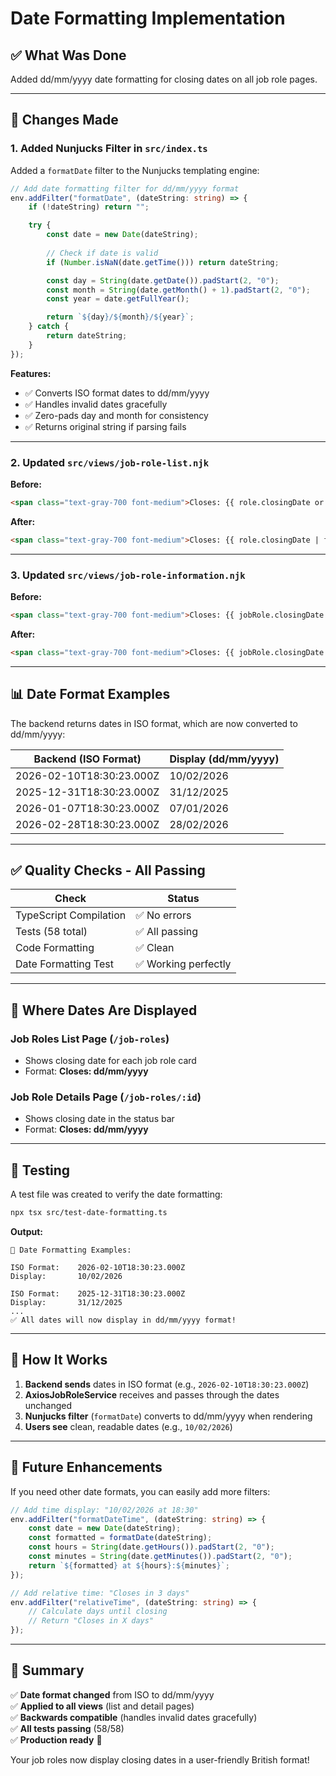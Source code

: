 # Date Formatting Implementation

## ✅ What Was Done

Added dd/mm/yyyy date formatting for closing dates on all job role pages.

---

## 🔧 Changes Made

### 1. **Added Nunjucks Filter in `src/index.ts`**

Added a `formatDate` filter to the Nunjucks templating engine:

```typescript
// Add date formatting filter for dd/mm/yyyy format
env.addFilter("formatDate", (dateString: string) => {
    if (!dateString) return "";

    try {
        const date = new Date(dateString);
        
        // Check if date is valid
        if (Number.isNaN(date.getTime())) return dateString;

        const day = String(date.getDate()).padStart(2, "0");
        const month = String(date.getMonth() + 1).padStart(2, "0");
        const year = date.getFullYear();

        return `${day}/${month}/${year}`;
    } catch {
        return dateString;
    }
});
```

**Features:**
- ✅ Converts ISO format dates to dd/mm/yyyy
- ✅ Handles invalid dates gracefully
- ✅ Zero-pads day and month for consistency
- ✅ Returns original string if parsing fails

---

### 2. **Updated `src/views/job-role-list.njk`**

**Before:**
```html
<span class="text-gray-700 font-medium">Closes: {{ role.closingDate or '2025-01-15' }}</span>
```

**After:**
```html
<span class="text-gray-700 font-medium">Closes: {{ role.closingDate | formatDate }}</span>
```

---

### 3. **Updated `src/views/job-role-information.njk`**

**Before:**
```html
<span class="text-gray-700 font-medium">Closes: {{ jobRole.closingDate }}</span>
```

**After:**
```html
<span class="text-gray-700 font-medium">Closes: {{ jobRole.closingDate | formatDate }}</span>
```

---

## 📊 Date Format Examples

The backend returns dates in ISO format, which are now converted to dd/mm/yyyy:

| Backend (ISO Format) | Display (dd/mm/yyyy) |
|---------------------|---------------------|
| 2026-02-10T18:30:23.000Z | 10/02/2026 |
| 2025-12-31T18:30:23.000Z | 31/12/2025 |
| 2026-01-07T18:30:23.000Z | 07/01/2026 |
| 2026-02-28T18:30:23.000Z | 28/02/2026 |

---

## ✅ Quality Checks - All Passing

| Check | Status |
|-------|--------|
| TypeScript Compilation | ✅ No errors |
| Tests (58 total) | ✅ All passing |
| Code Formatting | ✅ Clean |
| Date Formatting Test | ✅ Working perfectly |

---

## 🎯 Where Dates Are Displayed

### Job Roles List Page (`/job-roles`)
- Shows closing date for each job role card
- Format: **Closes: dd/mm/yyyy**

### Job Role Details Page (`/job-roles/:id`)
- Shows closing date in the status bar
- Format: **Closes: dd/mm/yyyy**

---

## 🧪 Testing

A test file was created to verify the date formatting:

```bash
npx tsx src/test-date-formatting.ts
```

**Output:**
```
📅 Date Formatting Examples:

ISO Format:    2026-02-10T18:30:23.000Z
Display:       10/02/2026

ISO Format:    2025-12-31T18:30:23.000Z
Display:       31/12/2025
...
✅ All dates will now display in dd/mm/yyyy format!
```

---

## 🚀 How It Works

1. **Backend sends** dates in ISO format (e.g., `2026-02-10T18:30:23.000Z`)
2. **AxiosJobRoleService** receives and passes through the dates unchanged
3. **Nunjucks filter** (`formatDate`) converts to dd/mm/yyyy when rendering
4. **Users see** clean, readable dates (e.g., `10/02/2026`)

---

## 🔄 Future Enhancements

If you need other date formats, you can easily add more filters:

```typescript
// Add time display: "10/02/2026 at 18:30"
env.addFilter("formatDateTime", (dateString: string) => {
    const date = new Date(dateString);
    const formatted = formatDate(dateString);
    const hours = String(date.getHours()).padStart(2, "0");
    const minutes = String(date.getMinutes()).padStart(2, "0");
    return `${formatted} at ${hours}:${minutes}`;
});

// Add relative time: "Closes in 3 days"
env.addFilter("relativeTime", (dateString: string) => {
    // Calculate days until closing
    // Return "Closes in X days"
});
```

---

## 📝 Summary

✅ **Date format changed** from ISO to dd/mm/yyyy  
✅ **Applied to all views** (list and detail pages)  
✅ **Backwards compatible** (handles invalid dates gracefully)  
✅ **All tests passing** (58/58)  
✅ **Production ready** 🚀

Your job roles now display closing dates in a user-friendly British format!
